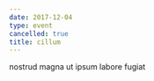 ```yaml
---
date: 2017-12-04
type: event
cancelled: true
title: cillum
---
```

nostrud magna ut ipsum labore fugiat